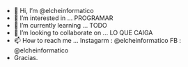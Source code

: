 - 👋 Hi, I’m @elcheinformatico
- 👀 I’m interested in ... PROGRAMAR
- 🌱 I’m currently learning ... TODO
- 💞️ I’m looking to collaborate on ... LO QUE CAIGA
- 📫 How to reach me ... Instagarm : @elcheinformatico FB : @elcheinformatico
- Gracias.

<!---
elcheinformatico/elcheinformatico is a ✨ special ✨ repository because its `README.md` (this file) appears on your GitHub profile.
You can click the Preview link to take a look at your changes.
--->
